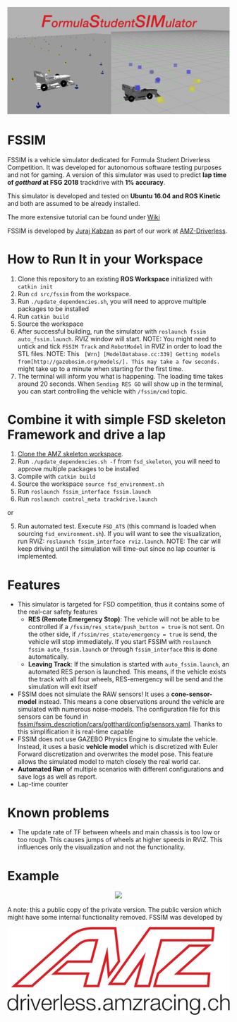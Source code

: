 <p align="center"> 
<img src="fssim_doc/img/fssim_logo.png">
</p>

# FSSIM 
FSSIM is a vehicle simulator dedicated for Formula Student Driverless Competition. It was developed for autonomous software testing purposes and not for gaming. A version of this simulator was used to predict **lap time of *gotthard* at FSG 2018** trackdrive with **1% accuracy**. 

This simulator is developed and tested on **Ubuntu 16.04 and ROS Kinetic** and both are assumed to be already installed.

The more extensive tutorial can be found under [Wiki](fssim_doc/index.md)

FSSIM is developed by [Juraj Kabzan](mailto:kabzanj@gmail.com) as part of our work at [AMZ-Driverless](http://driverless.amzracing.ch/).

# How to Run It in your Workspace
1. Clone this repository to an existing **ROS Workspace** initialized with `catkin init`
2. Run `cd src/fssim` from the workspace.
3. Run `./update_dependencies.sh`, you will need to approve multiple packages to be installed
4. Run `catkin build`
5. Source the workspace
6. After successful building, run the simulator with `roslaunch fssim auto_fssim.launch`. RVIZ window will start. NOTE: You might need to untick and tick `FSSIM Track` and `RobotModel` in RVIZ in order to load the STL files. NOTE: This ` [Wrn] [ModelDatabase.cc:339] Getting models from[http://gazebosim.org/models/]. This may take a few seconds.` might take up to a minute when starting for the first time.
7. The terminal will inform you what is happening. The loading time takes around 20 seconds. When `Sending RES GO` will show up in the terminal, you can start controlling the vehicle with `/fssim/cmd` topic.

# Combine it with simple FSD skeleton Framework and drive a lap
1. [Clone the AMZ skeleton workspace](https://github.com/AMZ-Driverless/fsd_skeleton#setting-up-the-workspace).
2. Run `./update_dependencies.sh -f` from `fsd_skeleton`, you will need to approve multiple packages to be installed
3. Compile with `catkin build`
4. Source the workspace `source fsd_environment.sh`
5. Run `roslaunch fssim_interface fssim.launch`
6. Run `roslaunch control_meta trackdrive.launch`

or

5. Run automated test. Execute `FSD_ATS` (this command is loaded when sourcing `fsd_environment.sh`). If you will want to see the visualization, run RViZ: `roslaunch fssim_interface rviz.launch`. NOTE: The car will keep driving until the simulation will time-out since no lap counter is implemented.

# Features
* This simulator is targeted for FSD competition, thus it contains some of the real-car safety features
  * **RES (Remote Emergency Stop)**: The vehicle will not be able to be controlled if a `/fssim/res_state/push_button = true` is not sent. On the other side, if  `/fssim/res_state/emergency = true` is send, the vehicle will stop immediately. If you start FSSIM with `roslaunch fssim auto_fssim.launch` or through `fssim_interface` this is done automatically.
  * **Leaving Track**: If the simulation is started with `auto_fssim.launch`, an automated RES person is launched. This means, if the vehicle exists the track with all four wheels, RES-emergency will be send and the simulation will exit itself
* FSSIM does not simulate the RAW sensors! It uses a **cone-sensor-model** instead. This means a cone observations around the vehicle are simulated with numerous noise-models.  The configuration file for this sensors can be found in [fssim/fssim_description/cars/gotthard/config/sensors.yaml](fssim_description/cars/gotthard/config/sensors.yaml). Thanks to this simplification it is real-time capable
* FSSIM does not use GAZEBO Physics Engine to simulate the vehicle. Instead, it uses a basic **vehicle model** which is discretized with Euler Forward discretization and overwrites the model pose. This feature allows the simulated model to match closely the real world car.
* **Automated Run** of multiple scenarios with different configurations and save logs as well as report.
* Lap-time counter

# Known problems
* The update rate of TF between wheels and main chassis is too low or too rough. This causes jumps of wheels at higher speeds in RViZ. This influences only the visualization and not the functionality. 

# Example
<p align="center"> 
<img src="fssim_doc/img/fssim_demo.gif" width="700" />
</p>

A note: this a public copy of the private version. The public version which might have some internal functionality removed.
FSSIM was developed by

<p align="center"> 
<img src="fssim_doc/img/driverless-amzracing.png">
</p>
